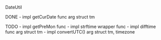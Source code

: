 DateUtil

DONE
	- impl getCurDate func arg struct tm

TODO
	- impl getPreMon func
	- impl strftime wrapper func
	- impl difftime func arg struct tm
	- impl convertUTC() arg struct tm, timezone 
